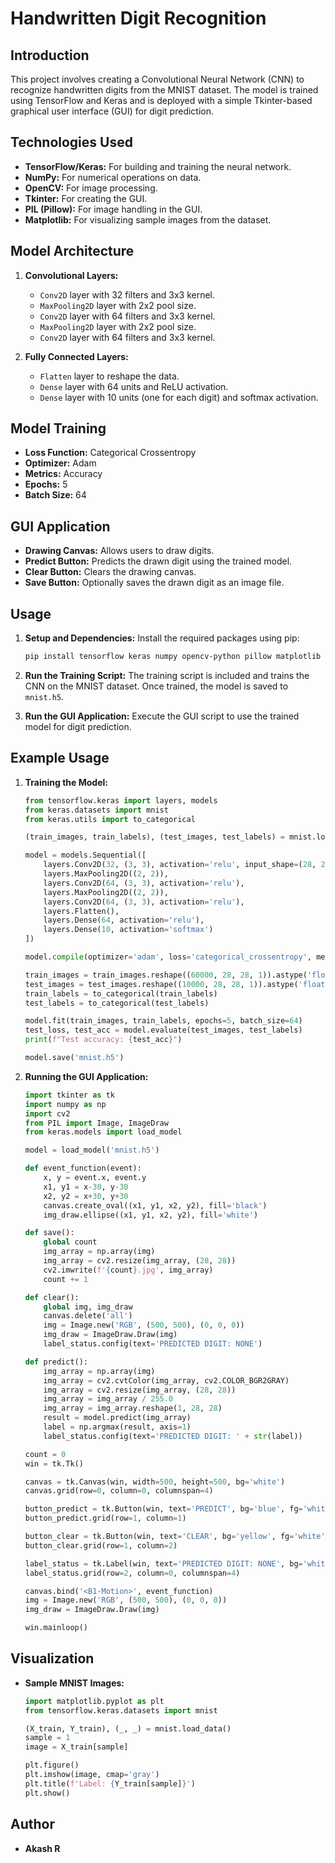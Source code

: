 # Handwritten Digit Recognition

## Introduction

This project involves creating a Convolutional Neural Network (CNN) to recognize handwritten digits from the MNIST dataset. The model is trained using TensorFlow and Keras and is deployed with a simple Tkinter-based graphical user interface (GUI) for digit prediction.

## Technologies Used

- **TensorFlow/Keras:** For building and training the neural network.
- **NumPy:** For numerical operations on data.
- **OpenCV:** For image processing.
- **Tkinter:** For creating the GUI.
- **PIL (Pillow):** For image handling in the GUI.
- **Matplotlib:** For visualizing sample images from the dataset.

## Model Architecture

1. **Convolutional Layers:**
   - `Conv2D` layer with 32 filters and 3x3 kernel.
   - `MaxPooling2D` layer with 2x2 pool size.
   - `Conv2D` layer with 64 filters and 3x3 kernel.
   - `MaxPooling2D` layer with 2x2 pool size.
   - `Conv2D` layer with 64 filters and 3x3 kernel.

2. **Fully Connected Layers:**
   - `Flatten` layer to reshape the data.
   - `Dense` layer with 64 units and ReLU activation.
   - `Dense` layer with 10 units (one for each digit) and softmax activation.

## Model Training

- **Loss Function:** Categorical Crossentropy
- **Optimizer:** Adam
- **Metrics:** Accuracy
- **Epochs:** 5
- **Batch Size:** 64

## GUI Application

- **Drawing Canvas:** Allows users to draw digits.
- **Predict Button:** Predicts the drawn digit using the trained model.
- **Clear Button:** Clears the drawing canvas.
- **Save Button:** Optionally saves the drawn digit as an image file.

## Usage

1. **Setup and Dependencies:**
   Install the required packages using pip:
   ```sh
   pip install tensorflow keras numpy opencv-python pillow matplotlib
   ```

2. **Run the Training Script:**
   The training script is included and trains the CNN on the MNIST dataset. Once trained, the model is saved to `mnist.h5`.

3. **Run the GUI Application:**
   Execute the GUI script to use the trained model for digit prediction.

## Example Usage

1. **Training the Model:**
   ```python
   from tensorflow.keras import layers, models
   from keras.datasets import mnist
   from keras.utils import to_categorical
   
   (train_images, train_labels), (test_images, test_labels) = mnist.load_data()
   
   model = models.Sequential([
       layers.Conv2D(32, (3, 3), activation='relu', input_shape=(28, 28, 1)),
       layers.MaxPooling2D((2, 2)),
       layers.Conv2D(64, (3, 3), activation='relu'),
       layers.MaxPooling2D((2, 2)),
       layers.Conv2D(64, (3, 3), activation='relu'),
       layers.Flatten(),
       layers.Dense(64, activation='relu'),
       layers.Dense(10, activation='softmax')
   ])
   
   model.compile(optimizer='adam', loss='categorical_crossentropy', metrics=['accuracy'])
   
   train_images = train_images.reshape((60000, 28, 28, 1)).astype('float32') / 255
   test_images = test_images.reshape((10000, 28, 28, 1)).astype('float32') / 255
   train_labels = to_categorical(train_labels)
   test_labels = to_categorical(test_labels)
   
   model.fit(train_images, train_labels, epochs=5, batch_size=64)
   test_loss, test_acc = model.evaluate(test_images, test_labels)
   print(f"Test accuracy: {test_acc}")
   
   model.save('mnist.h5')
   ```

2. **Running the GUI Application:**
   ```python
   import tkinter as tk
   import numpy as np
   import cv2
   from PIL import Image, ImageDraw
   from keras.models import load_model
   
   model = load_model('mnist.h5')
   
   def event_function(event):
       x, y = event.x, event.y
       x1, y1 = x-30, y-30
       x2, y2 = x+30, y+30
       canvas.create_oval((x1, y1, x2, y2), fill='black')
       img_draw.ellipse((x1, y1, x2, y2), fill='white')
   
   def save():
       global count
       img_array = np.array(img)
       img_array = cv2.resize(img_array, (28, 28))
       cv2.imwrite(f'{count}.jpg', img_array)
       count += 1
   
   def clear():
       global img, img_draw
       canvas.delete('all')
       img = Image.new('RGB', (500, 500), (0, 0, 0))
       img_draw = ImageDraw.Draw(img)
       label_status.config(text='PREDICTED DIGIT: NONE')
   
   def predict():
       img_array = np.array(img)
       img_array = cv2.cvtColor(img_array, cv2.COLOR_BGR2GRAY)
       img_array = cv2.resize(img_array, (28, 28))
       img_array = img_array / 255.0
       img_array = img_array.reshape(1, 28, 28)
       result = model.predict(img_array)
       label = np.argmax(result, axis=1)
       label_status.config(text='PREDICTED DIGIT: ' + str(label))
   
   count = 0
   win = tk.Tk()
   
   canvas = tk.Canvas(win, width=500, height=500, bg='white')
   canvas.grid(row=0, column=0, columnspan=4)
   
   button_predict = tk.Button(win, text='PREDICT', bg='blue', fg='white', font='Helvetica 20 bold', command=predict)
   button_predict.grid(row=1, column=1)
   
   button_clear = tk.Button(win, text='CLEAR', bg='yellow', fg='white', font='Helvetica 20 bold', command=clear)
   button_clear.grid(row=1, column=2)
   
   label_status = tk.Label(win, text='PREDICTED DIGIT: NONE', bg='white', font='Helvetica 24 bold')
   label_status.grid(row=2, column=0, columnspan=4)
   
   canvas.bind('<B1-Motion>', event_function)
   img = Image.new('RGB', (500, 500), (0, 0, 0))
   img_draw = ImageDraw.Draw(img)
   
   win.mainloop()
   ```

## Visualization

- **Sample MNIST Images:**
   ```python
   import matplotlib.pyplot as plt
   from tensorflow.keras.datasets import mnist
   
   (X_train, Y_train), (_, _) = mnist.load_data()
   sample = 1
   image = X_train[sample]
   
   plt.figure()
   plt.imshow(image, cmap='gray')
   plt.title(f'Label: {Y_train[sample]}')
   plt.show()
   ```

## Author

- **Akash R**
